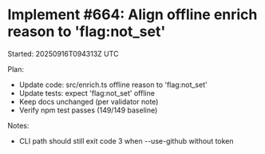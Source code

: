 # Implement #664: Align offline enrich reason to 'flag:not_set'

Started: 20250916T094313Z UTC

Plan:

- Update code: src/enrich.ts offline reason to 'flag:not_set'
- Update tests: expect 'flag:not_set' offline
- Keep docs unchanged (per validator note)
- Verify npm test passes (149/149 baseline)

Notes:

- CLI path should still exit code 3 when --use-github without token
